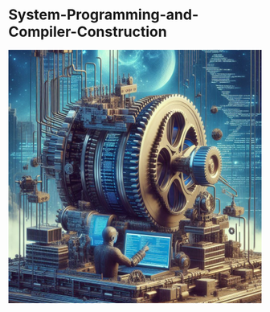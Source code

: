 # System-Programming-and-Compiler-Construction

<img src="https://raw.githubusercontent.com/Dare-marvel/System-Programming-and-Compiler-Construction---SPCC--/main/assets/compiler.png" />
